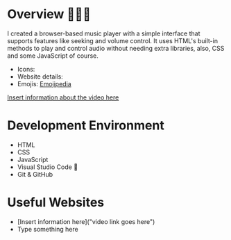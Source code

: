# Overview 👨🏻‍💻

I created a browser-based music player with a simple interface that supports features like seeking and volume control. It uses HTML's built-in methods to play and control audio without needing extra libraries, also, CSS and some JavaScript of course. 


* Icons:
* Website details: 
* Emojis: [Emojipedia]("https://emojipedia.org/")


[Insert information about the video here]("https://youtu.be/s4-e71Kw3I8?si=hHmryrG_qdGwrqnQ")


# Development Environment 

* HTML
* CSS
* JavaScript 
* Visual Studio Code 🔧
* Git & GitHub


# Useful Websites

* [Insert information here]("video link goes here")
* Type something here